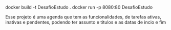 docker build -t DesafioEstudo .
docker run -p 8080:80 DesafioEstudo

Esse projeto é uma agenda que tem as funcionalidades, de tarefas ativas, inativas e pendentes, podendo ter assunto e titulos e as datas de incio e fim
